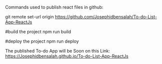 Commands used to publish react files in github:

git remote set-url origin https://github.com/Josephidbensalah/To-do-List-App-ReactJs

#build the project
npm run build

#deploy the project
npm run deploy

The published To-do App will be Soon on this Link:
https://Josephidbensalah.github.io/To-do-List-App-ReactJs
